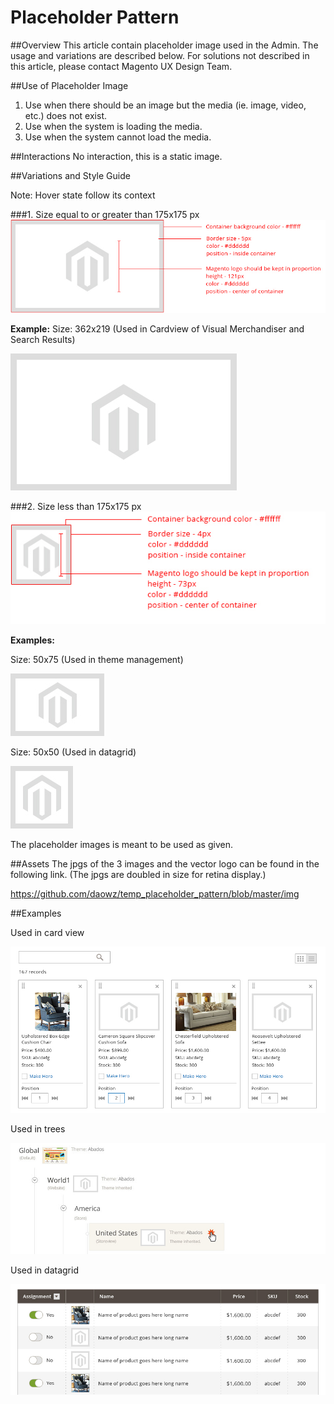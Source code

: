 Placeholder Pattern
========================
##Overview
This article contain placeholder image used in the Admin. The usage and variations are described below. For solutions not described in this article, please contact Magento UX Design Team.

##Use of Placeholder Image

1. Use when there should be an image but the media (ie. image, video, etc.) does not exist.
2. Use when the system is loading the media.
3. Use when the system cannot load the media.

##Interactions
No interaction, this is a static image.

##Variations and Style Guide

Note: Hover state follow its context

###1. Size equal to or greater than 175x175 px
![](https://github.com/daowz/temp_placeholder_pattern/blob/master/StyleGuide/styleguide_01.jpg)

**Example:**
Size: 362x219 (Used in Cardview of Visual Merchandiser and Search Results)

![placeholder image](https://github.com/daowz/temp_placeholder_pattern/blob/master/img/placeholder_362x219.jpg)

###2. Size less than 175x175 px
![](https://github.com/daowz/temp_placeholder_pattern/blob/master/StyleGuide/styleguide_02.jpg)

**Examples:**

Size: 50x75 (Used in theme management)

![placeholder image](https://github.com/daowz/temp_placeholder_pattern/blob/master/img/placeholder_50x75.jpg)

Size: 50x50 (Used in datagrid)

![placeholder image](https://github.com/daowz/temp_placeholder_pattern/blob/master/img/placeholder_50x50.jpg)

The placeholder images is meant to be used as given. 


##Assets
The jpgs of the 3 images and the vector logo can be found in the following link. (The jpgs are doubled in size for retina display.)

https://github.com/daowz/temp_placeholder_pattern/blob/master/img

##Examples

Used in card view

![](https://github.com/daowz/temp_placeholder_pattern/blob/master/Samples/01_Cardview.jpg)


Used in trees

![](https://github.com/daowz/temp_placeholder_pattern/blob/master/Samples/03_tree.jpg)


Used in datagrid

![](https://github.com/daowz/temp_placeholder_pattern/blob/master/Samples/02_datagrid.jpg)
